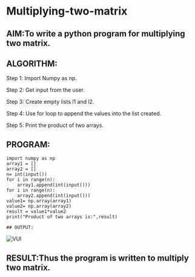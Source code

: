 # Multiplying-two-matrix

## AIM:To write a python program for multiplying two matrix.

## ALGORITHM:

Step 1:
Import Numpy as np.

Step 2:
Get input from the user.

Step 3:
Create empty lists l1 and l2.

Step 4:
Use for loop to append the values into the list created.

Step 5:
Print the product of two arrays.


## PROGRAM: 
~~~
import numpy as np
array1 = []
array2 = []
n= int(input())
for i in range(n):
    array1.append(int(input()))
for i in range(n):
    array2.append(int(input()))
value1= np.array(array1)
value2= np.array(array2)
result = value1*value2
print("Product of two arrays is:",result)

## OUTPUT:
~~~
![VUI](https://user-images.githubusercontent.com/94883079/154828877-1ec23ab0-40eb-4f05-bddc-132a59fda76c.png)


## RESULT:Thus the program is written to multiply two matrix.

